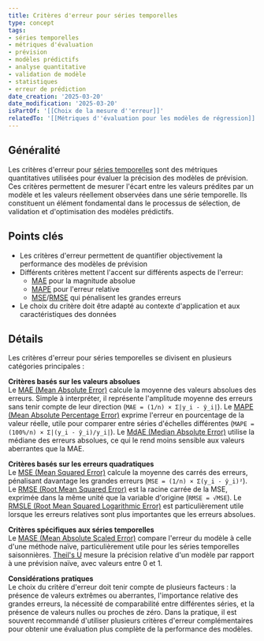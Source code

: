 ```yaml
---
title: Critères d'erreur pour séries temporelles
type: concept
tags:
- séries temporelles
- métriques d'évaluation
- prévision
- modèles prédictifs
- analyse quantitative
- validation de modèle
- statistiques
- erreur de prédiction
date_creation: '2025-03-20'
date_modification: '2025-03-20'
isPartOf: '[[Choix de la mesure d''erreur]]'
relatedTo: '[[Métriques d''évaluation pour les modèles de régression]]'
---
```

## Généralité

Les critères d'erreur pour [séries temporelles](https://fr.wikipedia.org/wiki/S%C3%A9rie_temporelle) sont des métriques quantitatives utilisées pour évaluer la précision des modèles de prévision. Ces critères permettent de mesurer l'écart entre les valeurs prédites par un modèle et les valeurs réellement observées dans une série temporelle. Ils constituent un élément fondamental dans le processus de sélection, de validation et d'optimisation des modèles prédictifs.

## Points clés

- Les critères d'erreur permettent de quantifier objectivement la performance des modèles de prévision
- Différents critères mettent l'accent sur différents aspects de l'erreur:
  - [MAE](https://fr.wikipedia.org/wiki/Erreur_absolue_moyenne) pour la magnitude absolue
  - [MAPE](https://fr.wikipedia.org/wiki/Erreur_en_pourcentage_moyenne_absolue) pour l'erreur relative
  - [MSE](https://fr.wikipedia.org/wiki/Erreur_quadratique_moyenne)/[RMSE](https://fr.wikipedia.org/wiki/Racine_de_l%27erreur_quadratique_moyenne) qui pénalisent les grandes erreurs
- Le choix du critère doit être adapté au contexte d'application et aux caractéristiques des données

## Détails

Les critères d'erreur pour séries temporelles se divisent en plusieurs catégories principales :

**Critères basés sur les valeurs absolues**  
Le [MAE (Mean Absolute Error)](https://fr.wikipedia.org/wiki/Mean_absolute_error) calcule la moyenne des valeurs absolues des erreurs. Simple à interpréter, il représente l'amplitude moyenne des erreurs sans tenir compte de leur direction (`MAE = (1/n) × Σ|y_i - ŷ_i|`). Le [MAPE (Mean Absolute Percentage Error)](https://fr.wikipedia.org/wiki/Mean_absolute_percentage_error) exprime l'erreur en pourcentage de la valeur réelle, utile pour comparer entre séries d'échelles différentes (`MAPE = (100%/n) × Σ|(y_i - ŷ_i)/y_i|`). Le [MdAE (Median Absolute Error)](https://fr.wikipedia.org/wiki/Median_absolute_deviation) utilise la médiane des erreurs absolues, ce qui le rend moins sensible aux valeurs aberrantes que la MAE.

**Critères basés sur les erreurs quadratiques**  
Le [MSE (Mean Squared Error)](https://fr.wikipedia.org/wiki/Mean_squared_error) calcule la moyenne des carrés des erreurs, pénalisant davantage les grandes erreurs (`MSE = (1/n) × Σ(y_i - ŷ_i)²`). Le [RMSE (Root Mean Squared Error)](https://fr.wikipedia.org/wiki/Root_mean_square_error) est la racine carrée de la MSE, exprimée dans la même unité que la variable d'origine (`RMSE = √MSE`). Le [RMSLE (Root Mean Squared Logarithmic Error)](https://fr.wikipedia.org/wiki/Root_mean_square_deviation) est particulièrement utile lorsque les erreurs relatives sont plus importantes que les erreurs absolues.

**Critères spécifiques aux séries temporelles**  
Le [MASE (Mean Absolute Scaled Error)](https://fr.wikipedia.org/wiki/Mean_absolute_scaled_error) compare l'erreur du modèle à celle d'une méthode naïve, particulièrement utile pour les séries temporelles saisonnières. [Theil's U](https://fr.wikipedia.org/wiki/Theil%27s_U) mesure la précision relative d'un modèle par rapport à une prévision naïve, avec valeurs entre 0 et 1.

**Considérations pratiques**  
Le choix du critère d'erreur doit tenir compte de plusieurs facteurs : la présence de valeurs extrêmes ou aberrantes, l'importance relative des grandes erreurs, la nécessité de comparabilité entre différentes séries, et la présence de valeurs nulles ou proches de zéro. Dans la pratique, il est souvent recommandé d'utiliser plusieurs critères d'erreur complémentaires pour obtenir une évaluation plus complète de la performance des modèles.